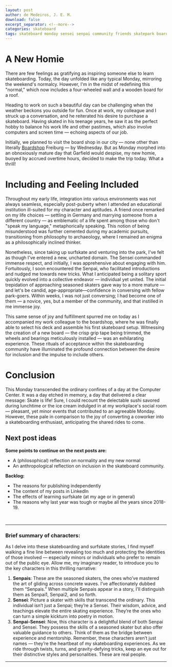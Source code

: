 ```yaml
---
layout: post
author: de Medeiros, J. E. M.
download: false
excerpt_separator: <!--more-->
categories: skateboard
tags: skateboard monday sensei senpai community friends skatepark boardshop.de
---
```


# A New Homie

There are few feelings as gratifying as inspiring someone else to learn skateboarding. Today, the day unfolded like any typical Monday, mirroring the weekend's normalcy. However, I'm in the midst of redefining this "normal," which now includes a four-wheeled wall and a wooden board for a roof.
<!--more-->
Heading to work on such a beautiful day can be challenging when the weather beckons you outside for fun. Once at work, my colleague and I struck up a conversation, and he reiterated his desire to purchase a skateboard. Having skated in his teenage years, he saw it as the perfect hobby to balance his work life and other pastimes, which also involve computers and screen time — echoing aspects of our job.

Initially, we planned to visit the board shop in our city — none other than literally [Boardshop](https://www.boardshop.de) Freiburg — by Wednesday. But as Monday morphed into an obnoxiously mature day that Garfield would despise, my new homie, buoyed by accrued overtime hours, decided to make the trip today. What a thrill!

# Including and Feeling Included

Throughout my early life, integration into various environments was not always seamless, especially post-puberty when I attended an educational institution ill-suited for my character and aptitudes. A friend once remarked on my life choices — settling in Germany and marrying someone from a different country — as emblematic of a life spent among those who don't "speak my language," metaphorically speaking. This notion of being misunderstood was further cemented during my academic pursuits, transitioning from philosophy to archaeology, where I remained an enigma as a philosophically inclined thinker.

Nonetheless, since taking up surfskate and venturing into the park, I've felt as though I've entered a new, uncharted domain. The Sensei commanded immense respect, and initially, I was apprehensive about engaging with him. Fortuitously, I soon encountered the Senpai, who facilitated introductions and nudged me towards new tricks. What I anticipated being a solitary sport quickly evolved into a collective endeavor — individual yet united. The initial trepidation of approaching seasoned skaters gave way to a more mature — and let's be candid, age-appropriate—confidence in conversing with fellow park-goers. Within weeks, I was not just conversing; I had become one of them — a novice, yes, but a member of the community, and that instilled in me immense joy.

This same sense of joy and fulfillment spurred me on today as I accompanied my work colleague to the boardshop, where he was finally able to select his deck and assemble his first skateboard setup. Witnessing the creation of a new board — the crisp grip tape being trimmed, the wheels and bearings meticulously installed — was an exhilarating experience. These rituals of acceptance within the skateboarding community have illuminated the profound connection between the desire for inclusion and the impulse to include others.

# Conclusion

This Monday transcended the ordinary confines of a day at the Computer Center. It was a day etched in memory, a day that delivered a clear message: Skate is life! Sure, I could recount the delectable sushi savored during lunchtime or the ice cream indulged in at my workplace's social room — pleasant, yet minor events that contributed to an agreeable Monday. However, these pale in comparison to the joy of converting a coworker into a skateboarding enthusiast, anticipating the shared rides to come.

## Next post ideas

**Some points to continue on the next posts are:**
- A (philosophical) reflection on normality and my new normal
- An anthropological reflection on inclusion in the skateboard community.

**Backlog:**
 - The reasons for publishing independently
 - The content of my posts in LinkedIn
 - The effects of learning surfskate (at my age or in general)
 - The reasons why last year was tough or maybe all the years since 2018-19.


<br/>
<hr/>

### Brief summary of characters:
As I delve into these skateboarding and surfskate stories, I find myself walking a fine line between revealing too much and protecting the identities of those involved — especially minors or individuals who prefer to remain out of the public eye. Allow me, my imaginary reader, to introduce you to the key characters in this thrilling narrative:
1. **Senpais**: These are the seasoned skaters, the ones who’ve mastered the art of gliding across concrete waves. I’ve affectionately dubbed them “Senpais.” When multiple Senpais appear in a story, I’ll distinguish them as Senpai1, Senpai2, and so forth.
2. **Sensei**: Picture a skater with skills that transcend the ordinary. This individual isn’t just a Senpai; they’re a Sensei. Their wisdom, advice, and teachings elevate the entire skating experience. They’re the ones who can turn a simple kickturn into poetry in motion.
3. **Senpai-Sensei**: Now, this character is a delightful blend of both Senpai and Sensei. They possess the skills of a seasoned skater but also offer valuable guidance to others. Think of them as the bridge between experience and mentorship.
Remember, these characters aren’t just names — they’re the heartbeat of my skateboarding experiences. As we ride through twists, turns, and gravity-defying tricks, keep an eye out for their distinctive styles and personalities. These are real people.
<hr/>
<br/>